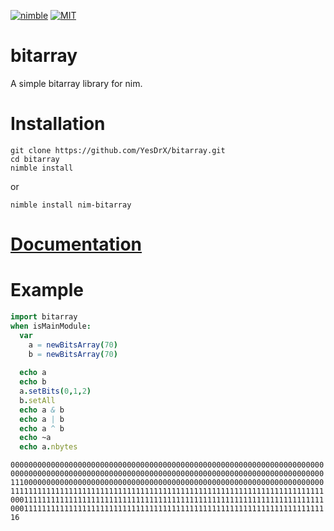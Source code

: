 [![nimble](https://raw.githubusercontent.com/yglukhov/nimble-tag/master/nimble.png)](https://github.com/yglukhov/nimble-tag)
[![MIT](https://img.shields.io/badge/License-MIT-blue.svg)](https://opensource.org/licenses/MIT)

# bitarray
A simple bitarray library for nim.

# Installation
```
git clone https://github.com/YesDrX/bitarray.git
cd bitarray
nimble install
```
or
```
nimble install nim-bitarray
```

# [Documentation](https://yesdrx.github.io/bitarray/)

# Example
```nim
import bitarray
when isMainModule:
  var
    a = newBitsArray(70)
    b = newBitsArray(70)
  
  echo a
  echo b
  a.setBits(0,1,2)
  b.setAll
  echo a & b
  echo a | b
  echo a ^ b
  echo ~a
  echo a.nbytes
```
```
0000000000000000000000000000000000000000000000000000000000000000000000
0000000000000000000000000000000000000000000000000000000000000000000000
1110000000000000000000000000000000000000000000000000000000000000000000
1111111111111111111111111111111111111111111111111111111111111111111111
0001111111111111111111111111111111111111111111111111111111111111111111
0001111111111111111111111111111111111111111111111111111111111111111111
16
```

